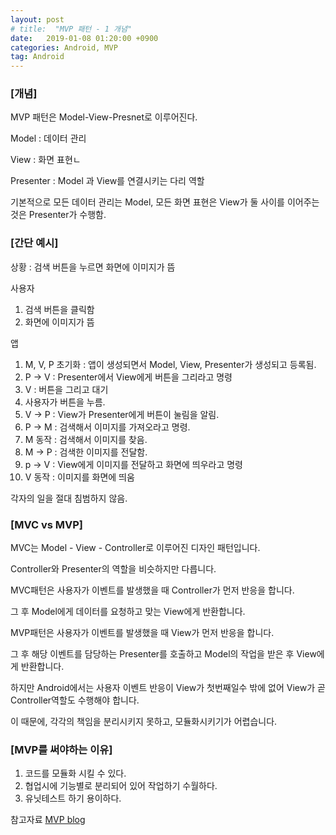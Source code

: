 ```yaml
---
layout: post
# title:  "MVP 패턴 - 1 개념"
date:   2019-01-08 01:20:00 +0900
categories: Android, MVP
tag: Android
---
```


### [개념]

MVP 패턴은 Model-View-Presnet로 이루어진다.

Model : 데이터 관리

View : 화면 표현ㄴ

Presenter : Model 과 View를 연결시키는 다리 역할

기본적으로 모든 데이터 관리는 Model, 모든 화면 표현은 View가 둘 사이를 이어주는 것은 Presenter가 수행함.

### [간단 예시]

상황 : 검색 버튼을 누르면 화면에 이미지가 뜸

사용자
1. 검색 버튼을 클릭함
2. 화면에 이미지가 뜸

앱
1. M, V, P 초기화 : 앱이 생성되면서 Model, View, Presenter가 생성되고 등록됨.
2. P -> V : Presenter에서 View에게 버튼을 그리라고 명령
3. V : 버튼을 그리고 대기
4. 사용자가 버튼을 누름.
5. V -> P : View가 Presenter에게 버튼이 눌림을 알림.
6. P -> M : 검색해서 이미지를 가져오라고 명령.
7. M 동작 : 검색해서 이미지를 찾음.
8. M -> P : 검색한 이미지를 전달함.
9. p -> V : View에게 이미지를 전달하고 화면에 띄우라고 명령
10. V 동작 : 이미지를 화면에 띄움

각자의 일을 절대 침범하지 않음.

### [MVC vs MVP]

MVC는 Model - View - Controller로 이루어진 디자인 패턴입니다.

Controller와 Presenter의 역할을 비슷하지만 다릅니다.

MVC패턴은 사용자가 이벤트를 발생했을 때 Controller가 먼저 반응을 합니다.

그 후 Model에게 데이터를 요청하고 맞는 View에게 반환합니다.

MVP패턴은 사용자가 이벤트를 발생했을 때 View가 먼저 반응을 합니다.

그 후 해당 이벤트를 담당하는 Presenter를 호출하고 Model의 작업을 받은 후 View에게 반환합니다.

하지만 Android에서는 사용자 이벤트 반응이 View가 첫번째일수 밖에 없어 View가 곧 Controller역할도 수행해야 합니다.

이 때문에, 각각의 책임을 분리시키지 못하고, 모듈화시키기가 어렵습니다.

### [MVP를 써야하는 이유]

1. 코드를 모듈화 시킬 수 있다.
2. 협업시에 기능별로 분리되어 있어 작업하기 수월하다.
3. 유닛테스트 하기 용이하다.


참고자료
[MVP blog](https://awesometic.tistory.com/32?category=964088)


